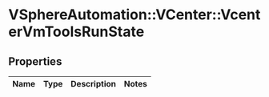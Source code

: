 # VSphereAutomation::VCenter::VcenterVmToolsRunState

## Properties
Name | Type | Description | Notes
------------ | ------------- | ------------- | -------------


